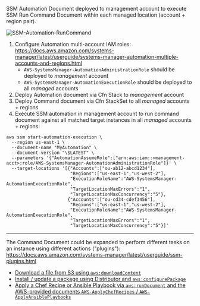 SSM Automation Document deployed to management account to execute SSM Run Command Document within each managed location (account + region pair).

![SSM-Automation-RunCommand](https://user-images.githubusercontent.com/5932099/93779059-2c299e00-fbec-11ea-9d93-0e2c689215fe.png)

1. Configure Automation multi-account IAM roles: https://docs.aws.amazon.com/systems-manager/latest/userguide/systems-manager-automation-multiple-accounts-and-regions.html
   - `AWS-SystemsManager-AutomationAdministrationRole` should be deployed to _management_ account
   - `AWS-SystemsManager-AutomationExecutionRole` should be deployed to all _managed_ accounts
1. Deploy Automation document via Cfn Stack to _management_ account
1. Deploy Command document via Cfn StackSet to all _managed_ accounts + regions
1. Execute SSM automation in management account to run command document against all matched target instances in all _managed_ accounts + regions:
  ```shell
  aws ssm start-automation-execution \
    --region us-east-1 \
    --document-name "MyAutomation" \
    --document-version "\$LATEST" \
    --parameters '{"AutomationAssumeRole":["arn:aws:iam::<management-acct>:role/AWS-SystemsManager-AutomationAdministrationRole"]}' \
    --target-locations '[{"Accounts":["ou-ab12-abcd1234"],
                          "Regions":["us-east-1","us-west-2"],
                          "ExecutionRoleName":"AWS-SystemsManager-AutomationExecutionRole",
                          "TargetLocationMaxErrors":"1",
                          "TargetLocationMaxConcurrency":"5"},
                         {"Accounts":["ou-cd34-cdef3456"],
                          "Regions":["us-east-1","us-west-2"],
                          "ExecutionRoleName":"AWS-SystemsManager-AutomationExecutionRole",
                          "TargetLocationMaxErrors":"1",
                          "TargetLocationMaxConcurrency":"5"}]'
  ```

<hr/>

The Command Document could be expanded to perform different tasks on an instance using different actions ("plugins"): https://docs.aws.amazon.com/systems-manager/latest/userguide/ssm-plugins.html

- [Download a file from S3 using `aws:downloadContent`](https://docs.aws.amazon.com/systems-manager/latest/userguide/ssm-plugins.html#aws-downloadContent)
- [Install / update a package using Distributor and `aws:configurePackage`](https://docs.aws.amazon.com/systems-manager/latest/userguide/ssm-plugins.html#aws-configurepackage)
- [Apply a Chef Recipe or Ansible Playbook via `aws:runDocument` and the AWS-provided documents `AWS-ApplyChefRecipes` / `AWS-ApplyAnsiblePlaybooks`](https://docs.aws.amazon.com/systems-manager/latest/userguide/ssm-plugins.html#aws-rundocument)
